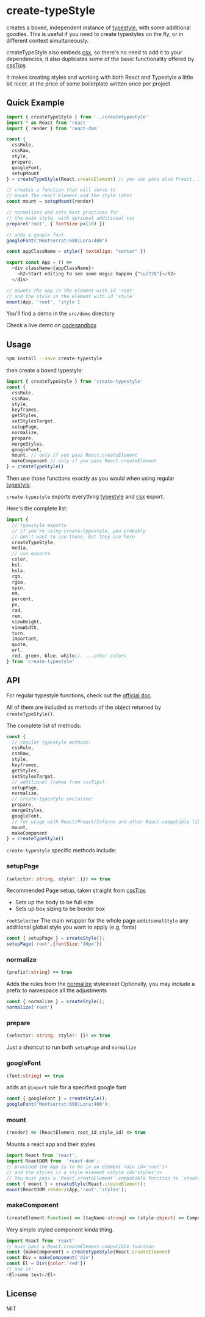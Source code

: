 # create-typeStyle

creates a boxed, independent instance of [typestyle](//github.com/typestyle/typestyle), with some additional goodies. This is useful if you need to create typestyles on the fly, or in different context simultaneously.

createTypeStyle also embeds [csx](//github.com/typestyle/csx/), so there's no need to add it to your dependencies; it also duplicates some of the basic functionality offered by [cssTips](//github.com/typestyle/csstips/)

It makes creating styles and working with both React and Typestyle a little bit nicer, at the price of some boilerplate written once per project

## Quick Example


```js
import { createTypeStyle } from '../createtypestyle' 
import * as React from 'react'
import { render } from 'react-dom'

const { 
  cssRule, 
  cssRaw,
  style,
  prepare,
  googleFont, 
  setupMount
} = createTypeStyle(React.createElement) // you can pass also Preact, Inferno, etc 

// creates a function that will serve to 
// mount the react element and the style later
const mount = setupMount(render)

// normalizes and sets best practices for
// the main style, with optional additional css
prepare('root', { fontSize:px(10) })

// adds a google font
googleFont('Montserrat:600|Lora:400')

const appClassName = style({ textAlign: "center" })

export const App = () =>
  <div className={appClassName}>
    <h2>Start editing to see some magic happen {"\u2728"}</h2>
  </div>

// mounts the app in the element with id 'root'
// and the style in the element with id 'style'
mount(App, 'root', 'style')

```

You'll find a demo in the `src/demo` directory

Check a live demo on [codesandbox](https://codesandbox.io/s/jn06wov9vw)

## Usage

```bash
npm install --save create-typestyle
```

then create a boxed typestyle:

```js
import { createTypeStyle } from 'create-typestyle'
const { 
  cssRule,
  cssRaw,
  style,
  keyframes,
  getStyles,
  setStylesTarget,
  setupPage,
  normalize,
  prepare,
  mergeStyles,
  googleFont,
  mount, // only if you pass React.createElement
  makeComponent // only if you pass React.createElement
} = createTypeStyle()
```

Then use those functions exactly as you would when using regular [typestyle](//github.com/typestyle/typestyle).

`create-typestyle` exports everything [typestyle](//github.com/typestyle/typestyle) and [csx](//github.com/typestyle/csx/) export.

Here's the complete list:

```js
import {
  // typestyle exports
  // if you're using create-typestyle, you probably
  // don't want to use those, but they are here
  createTypeStyle,
  media,
  // csx exports
  color,
  hsl,
  hsla,
  rgb,
  rgba,
  spin,
  em,
  percent,
  px,
  rad,
  rem,
  viewHeight,
  viewWidth,
  turn,
  important,
  quote,
  url,
  red, green, blue, white//, ...other colors
} from 'create-typestyle'
```

## API

For regular typestyle functions, check out the [official doc](https://typestyle.github.io/).

All of them are included as methods of the object returned by `createTypeStyle()`.

The complete list of methods:

```js
const {
  // regular typestyle methods:
  cssRule,
  cssRaw,
  style,
  keyframes,
  getStyles,
  setStylesTarget,
  // additional (taken from cssTips):
  setupPage,
  normalize,
  // create-typestyle exclusive:
  prepare,
  mergeStyles,
  googleFont,
  // for usage with React/Preact/Inferno and other React-compatible libraries
  mount,
  makeComponent
} = createTypeStyle()
```


`create-typestyle` specific methods include:

### setupPage

```typescript
(selector: string, style?: {}) => true
```

Recommended Page setup, taken straight from [cssTips](//github.com/typestyle/csstips/)

- Sets up the body to be full size
- Sets up box sizing to be border box

`rootSelector` The main wrapper for the whole page
`additionalStyle` any additional global style you want to apply (e.g, fonts)

```js
const { setupPage } = createStyle();
setupPage('root',{fontSize:'10px'})
```

### normalize

```typescript
(prefix?:string) => true
```

Adds the rules from the [normalize](https://github.com/necolas/normalize.css) stylesheet
Optionally, you may include a prefix to namespace all the adjustments

```js
const { normalize } = createStyle();
normalize('root')
```

### prepare

```typescript
(selector: string, style?: {}) => true
```

Just a shortcut to run both `setupPage` and `normalize`

### googleFont

```typescript
(font:string) => true
```

adds an `@import` rule for a specified google font

```js
const { googleFont } = createStyle();
googleFont('Montserrat:600|Lora:400');
``` 

### mount

```typescript
(render) => (ReactElement,root_id,style_id) => true
```

Mounts a react app and their styles

```js
import React from 'react';
import ReactDOM from  'react-dom';
// provided the App is to be in an element <div id='root'/>
// and the styles in a style element <style id='styles'/>
// You must pass a `React.createElement`-compatible function to `createStyle`
const { mount } = createStyle(React.createElement);
mount(ReactDOM.render)(App,'root','styles');
```

### makeComponent

```typescript
(createElement:Function) => (tagName:string) => (style:object) => Component
```

Very simple styled component kinda thing.

```js 
import React from 'react'
// must pass a React.createElement-compatible function
const {makeComponent} = createTypeStyle(React.createElement)
const Div = makeComponent('div')
const El = Div({color:'red'})
// use it:
<El>some text</El>
```

## License

MIT
